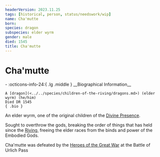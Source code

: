 ```yaml
---
headerVersion: 2023.11.25
tags: [historical, person, status/needswork/wip]
name: Cha'mutte
born:
species: dragon
subspecies: elder wyrm
gender: male
died: 1545
title: Cha'mutte
---
```

# Cha'mutte
<div class="grid cards ext-narrow-margin ext-one-column" markdown>
- :octicons-info-24:{ .lg .middle } __Biographical Information__

    A [dragon](<../../species/children-of-the-riving/dragons.md>) (elder wyrm) (he/him)  
    Died DR 1545  
    { .bio }

</div>




An elder wyrm, one of the original children of the [Divine Presence](<../../cosmology/gods/high-gods/divine-presence.md>). 

Sought to overthrow the gods, breaking the order of things that has held since the [Riving](<../../events/ancient/riving.md>), freeing the elder races from the binds and power of the Embodied Gods. 

Cha'mutte was defeated by the [Heroes of the Great War](<../pcs/great-war/heroes-of-the-great-war.md>) at the Battle of Urlich Pass